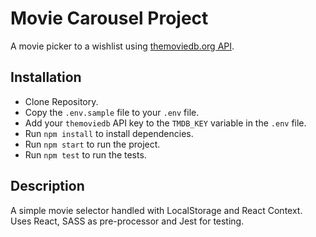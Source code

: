 # Movie Carousel Project

A movie picker to a wishlist using [themoviedb.org API](https://www.themoviedb.org/).

## Installation

- Clone Repository.
- Copy the `.env.sample` file to your `.env` file.
- Add your `themoviedb` API key to the `TMDB_KEY` variable in the `.env` file.
- Run `npm install` to install dependencies.
- Run `npm start` to run the project.
- Run `npm test` to run the tests.

## Description

A simple movie selector handled with LocalStorage and React Context. Uses React, SASS as pre-processor and Jest for testing.
